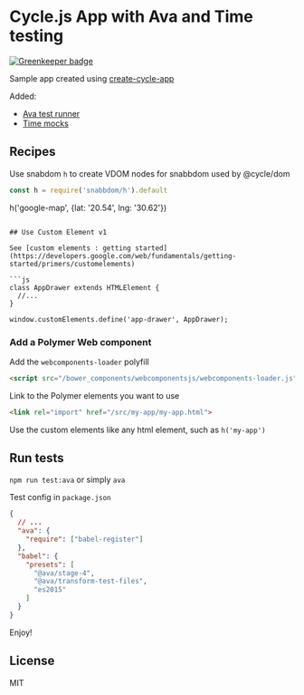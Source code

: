 # Cycle.js App with Ava and Time testing

[![Greenkeeper badge](https://badges.greenkeeper.io/kristianmandrup/my-awesome-cycle-app.svg)](https://greenkeeper.io/)

Sample app created using [create-cycle-app](https://github.com/cyclejs-community/create-cycle-app)

Added:
- [Ava test runner](https://github.com/avajs/ava)
- [Time mocks](https://github.com/cyclejs/time)

## Recipes

Use snabdom `h` to create VDOM nodes for snabbdom used by @cycle/dom

```js
const h = require('snabbdom/h').default

```
h('google-map', {lat: '20.54', lng: '30.62'})
```

## Use Custom Element v1

See [custom elements : getting started](https://developers.google.com/web/fundamentals/getting-started/primers/customelements)

```js
class AppDrawer extends HTMLElement {
  //...
}

window.customElements.define('app-drawer', AppDrawer);
```

### Add a Polymer Web component

Add the `webcomponents-loader` polyfill

```html
<script src="/bower_components/webcomponentsjs/webcomponents-loader.js"></script>
```

Link to the Polymer elements you want to use

```html
<link rel="import" href="/src/my-app/my-app.html">
```

Use the custom elements like any html element, such as `h('my-app')`

## Run tests

`npm run test:ava` or simply `ava`

Test config in `package.json`

```json
{
  // ...
  "ava": {
    "require": ["babel-register"]
  },
  "babel": {
    "presets": [
      "@ava/stage-4",
      "@ava/transform-test-files",
      "es2015"
    ]
  }
}
```

Enjoy!

## License

MIT